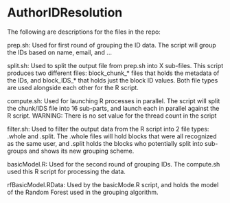 # AuthorIDResolution
The following are descriptions for the files in the repo:

prep.sh:
Used for first round of grouping the ID data. The script will group the IDs based on name, email, and ...

split.sh:
Used to split the output file from prep.sh into X sub-files. This script produces two different files: block_chunk_* files that holds the metadata of the IDs, and block_IDS_* that holds just the block ID values. Both file types are used alongside each other for the R script. 

compute.sh:
Used for launching R processes in parallel. The script will split the chunk/IDS file into 16 sub-parts, and launch each in parallel against the R script. WARNING: There is no set value for the thread count in the script

filter.sh:
Used to filter the output data from the R script into 2 file types: .whole and .split. The .whole files will hold blocks that were all recognized as the same user, and .split holds the blocks who potentially split into sub-groups and shows its new grouping scheme.

basicModel.R:
Used for the second round of grouping IDs. The compute.sh used this R script for processing the data. 

rfBasicModel.RData:
Used by the basicMode.R script, and holds the model of the Random Forest used in the grouping algorithm. 
